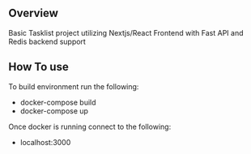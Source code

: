 ## Overview

Basic Tasklist project utilizing Nextjs/React Frontend with Fast API and Redis backend support

## How To use

To build environment run the following:

- docker-compose build
- docker-compose up

Once docker is running connect to the following:

- localhost:3000
